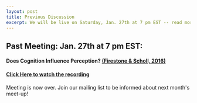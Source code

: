 ```yaml
---
layout: post
title: Previous Discussion
excerpt: We will be live on Saturday, Jan. 27th at 7 pm EST -- read more for link to join
---
```


## Past Meeting: Jan. 27th at 7 pm EST:

#### Does Cognition Influence Perception? [(Firestone & Scholl, 2016)](http://perception.yale.edu/papers/16-Firestone-Scholl-BBS.pdf)

#### [Click Here to watch the recording](https://www.youtube.com/watch?v=pm2MUhduF1c)

Meeting is now over. Join our mailing list to be informed about next month's meet-up!
